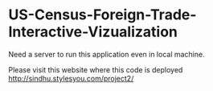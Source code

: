 # US-Census-Foreign-Trade-Interactive-Vizualization
 
Need a server to run this application even in local machine.

Please visit this website where this code is deployed http://sindhu.stylesyou.com/project2/
